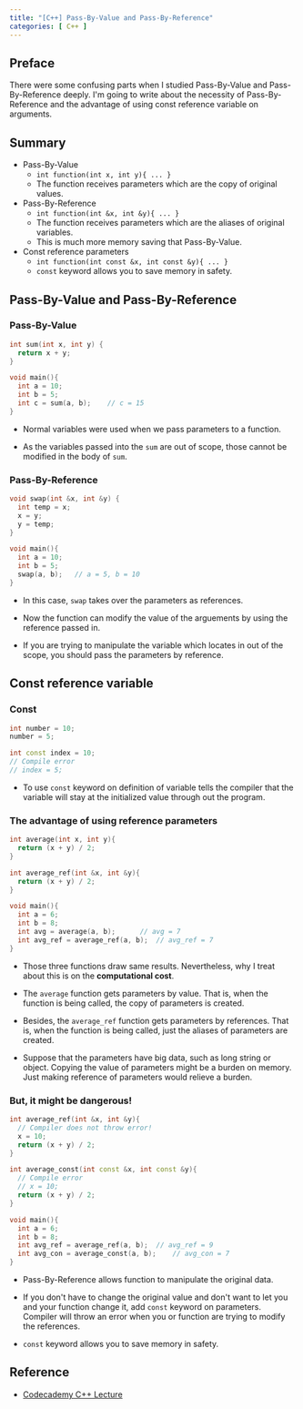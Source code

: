 ```yaml
---
title: "[C++] Pass-By-Value and Pass-By-Reference"
categories: [ C++ ]
---
```


## Preface
There were some confusing parts when I studied Pass-By-Value and Pass-By-Reference deeply. I'm going to write about the necessity of Pass-By-Reference and the advantage of using const reference variable on arguments.

## Summary

* Pass-By-Value
  - `int function(int x, int y){ ... }`
  - The function receives parameters which are the copy of original values.
* Pass-By-Reference
  - `int function(int &x, int &y){ ... }`
  - The function receives parameters which are the aliases of original variables.
  - This is much more memory saving that Pass-By-Value.
* Const reference parameters
  - `int function(int const &x, int const &y){ ... }`
  - `const` keyword allows you to save memory in safety.

## Pass-By-Value and Pass-By-Reference

### Pass-By-Value

```cpp
int sum(int x, int y) {
  return x + y;
}

void main(){
  int a = 10;
  int b = 5;
  int c = sum(a, b);	// c = 15
}
```

* Normal variables were used when we pass parameters to a function.

* As the variables passed into the `sum` are out of scope, those cannot be modified in the body of `sum`.

### Pass-By-Reference

```cpp
void swap(int &x, int &y) {
  int temp = x;
  x = y;
  y = temp;
}

void main(){
  int a = 10;
  int b = 5;
  swap(a, b);	// a = 5, b = 10
}
```

* In this case, `swap` takes over the parameters as references.

* Now the function can modify the value of the arguements by using the reference passed in.

* If you are trying to manipulate the variable which locates in out of the scope, you should pass the parameters by reference.

## Const reference variable

### Const

```cpp
int number = 10;
number = 5;

int const index = 10;
// Compile error
// index = 5;
```

* To use `const` keyword on definition of variable tells the compiler that the variable will stay at the initialized value through out the program.

### The advantage of using reference parameters

```cpp
int average(int x, int y){
  return (x + y) / 2;
}

int average_ref(int &x, int &y){
  return (x + y) / 2;
}

void main(){
  int a = 6;
  int b = 8;
  int avg = average(a, b);		// avg = 7
  int avg_ref = average_ref(a, b);	// avg_ref = 7
}
```

* Those three functions draw same results. Nevertheless, why I treat about this is on the **computational cost**.

* The `average` function gets parameters by value. That is, when the function is being called, the copy of parameters is created.

* Besides, the `average_ref` function gets parameters by references. That is, when the function is being called, just the aliases of parameters are created.

* Suppose that the parameters have big data, such as long string or object. Copying the value of parameters might be a burden on memory. Just making reference of parameters would relieve a burden.

### But, it might be dangerous!

```cpp
int average_ref(int &x, int &y){
  // Compiler does not throw error!
  x = 10;
  return (x + y) / 2;
}

int average_const(int const &x, int const &y){
  // Compile error
  // x = 10;
  return (x + y) / 2;
}

void main(){
  int a = 6;
  int b = 8;
  int avg_ref = average_ref(a, b);	// avg_ref = 9
  int avg_con = average_const(a, b);	// avg_con = 7
}
```

* Pass-By-Reference allows function to manipulate the original data.

* If you don't have to change the original value and don't want to let you and your function change it, add `const` keyword on parameters. Compiler will throw an error when you or function are trying to modify the references.

* `const` keyword allows you to save memory in safety.

## Reference
* [Codecademy C++ Lecture](https://www.codecademy.com/learn/learn-c-plus-plus)